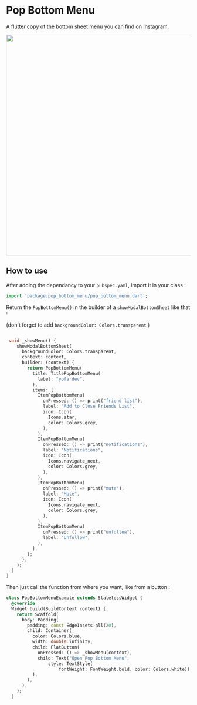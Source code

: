 # Pop Bottom Menu

A flutter copy of the bottom sheet menu you can find on Instagram.

<img src="https://user-images.githubusercontent.com/51706943/100249907-5fb2dc80-2f3d-11eb-9ea2-57f80e16c2a6.gif"  height="600"/>

## How to use
After adding the dependancy to your ```pubspec.yaml```, import it in your class :

```dart
import 'package:pop_bottom_menu/pop_bottom_menu.dart';
```

Return the ```PopBottomMenu()``` in the builder of a ```showModalBottomSheet``` like that :

(don't forget to add ```backgroundColor: Colors.transparent``` )



```dart

 void _showMenu() {
    showModalBottomSheet(
      backgroundColor: Colors.transparent,
      context: context,
      builder: (context) {
        return PopBottomMenu(
          title: TitlePopBottomMenu(
            label: "yofardev",
          ),
          items: [
            ItemPopBottomMenu(
              onPressed: () => print("friend list"),
              label: "Add to Close Friends List",
              icon: Icon(
                Icons.star,
                color: Colors.grey,
              ),
            ),
            ItemPopBottomMenu(
              onPressed: () => print("notifications"),
              label: "Notifications",
              icon: Icon(
                Icons.navigate_next,
                color: Colors.grey,
              ),
            ),
            ItemPopBottomMenu(
              onPressed: () => print("mute"),
              label: "Mute",
              icon: Icon(
                Icons.navigate_next,
                color: Colors.grey,
              ),
            ),
            ItemPopBottomMenu(
              onPressed: () => print("unfollow"),
              label: "Unfollow",
            ),
          ],
        );
      },
    );
  }
}

```

Then just call the function from where you want, like from a button :


```dart
class PopBottomMenuExample extends StatelessWidget {
  @override
  Widget build(BuildContext context) {
    return Scaffold(
      body: Padding(
        padding: const EdgeInsets.all(20),
        child: Container(
          color: Colors.blue,
          width: double.infinity,
          child: FlatButton(
            onPressed: () => _showMenu(context),
            child: Text("Open Pop Bottom Menu",
                style: TextStyle(
                    fontWeight: FontWeight.bold, color: Colors.white)),
          ),
        ),
      ),
    );
  }
```



